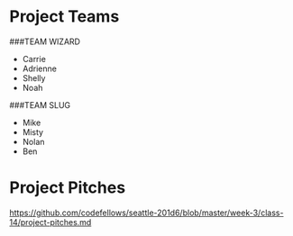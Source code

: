 # Project Teams

###TEAM WIZARD
- Carrie
- Adrienne
- Shelly
- Noah

###TEAM SLUG
- Mike
- Misty
- Nolan
- Ben

# Project Pitches

https://github.com/codefellows/seattle-201d6/blob/master/week-3/class-14/project-pitches.md
